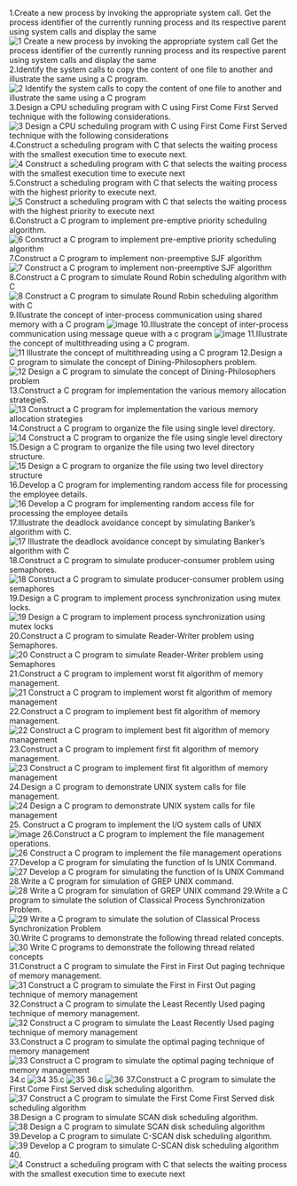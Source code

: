 1.Create a new process by invoking the appropriate system call. Get the process identifier of the currently running process and its respective parent using system calls and display the same
 ![1 Create a new process by invoking the appropriate system call  Get the process identifier of the currently running process and its respective parent using system calls and display the same ](https://github.com/user-attachments/assets/d893bf18-bdc0-4830-84ae-ea361f747556)
2.Identify the system calls to copy the content of one file to another and illustrate the same using a C program.
![2 Identify the system calls to copy the content of one file to another and illustrate the same using a C program](https://github.com/user-attachments/assets/8364de96-80da-4aca-9b48-56dc51f988b8)
3.Design a CPU scheduling program with C using First Come First Served technique with the following considerations.
![3 Design a CPU scheduling program with C using First Come First Served technique with the following considerations  ](https://github.com/user-attachments/assets/a013a904-7b8b-4c8c-af6a-1bb8e90caf4a)
4.Construct a scheduling program with C that selects the waiting process with the smallest execution time to execute next.
![4 Construct a scheduling program with C that selects the waiting process with the smallest execution time to execute next](https://github.com/user-attachments/assets/68295bab-6bab-4a28-a7ca-a294c17b4078)
5.Construct a scheduling program with C that selects the waiting process with the highest priority to execute next.
![5 Construct a scheduling program with C that selects the waiting process with the highest priority to execute next](https://github.com/user-attachments/assets/6866b699-3be8-45dd-8bd3-8982192ef9bd)
6.Construct a C program to implement pre-emptive priority scheduling algorithm.
![6 Construct a C program to implement pre-emptive priority scheduling algorithm](https://github.com/user-attachments/assets/07226b7c-34f5-4d9e-aab6-3d61e3bea130)
7.Construct a C program to implement non-preemptive SJF algorithm
![7 Construct a C program to implement non-preemptive SJF algorithm](https://github.com/user-attachments/assets/ca744e17-4664-4cf4-9c09-6e8fc67b98b5)
8.Construct a C program to simulate Round Robin scheduling algorithm with C
![8 Construct a C program to simulate Round Robin scheduling algorithm with C](https://github.com/user-attachments/assets/3087d1dd-a612-4ad3-a014-2079f78ec078)
9.Illustrate the concept of inter-process communication using shared memory with a C program 
![image](https://github.com/user-attachments/assets/77635ebb-54e4-42a1-9537-bfd9cbe95ddd)
10.Illustrate the concept of inter-process communication using message queue with a c program 
![image](https://github.com/user-attachments/assets/42de7d78-34c9-4c7e-87ed-8999787ea8b4)
11.Illustrate the concept of multithreading using a C program.
![11 Illustrate the concept of multithreading using a C program](https://github.com/user-attachments/assets/b7e4a2a0-ec83-41c6-b5d9-9dd60e6af75d)
12.Design a C program to simulate the concept of Dining-Philosophers problem.
![12 Design a C program to simulate the concept of Dining-Philosophers problem](https://github.com/user-attachments/assets/258b264c-ac4d-488a-8b26-b8b600018373)
13.Construct a C program for implementation the various memory allocation strategieS.
![13 Construct a C program for implementation the various memory allocation strategies](https://github.com/user-attachments/assets/e2714297-b0d9-435e-8a3f-972c06bdc5aa)
14.Construct a C program to organize the file using single level directory.
![14 Construct a C program to organize the file using single level directory](https://github.com/user-attachments/assets/62685cd4-1a2a-4aec-a838-333598237f2e)
15.Design a C program to organize the file using two level directory structure.
![15 Design a C program to organize the file using two level directory structure](https://github.com/user-attachments/assets/48d2d663-2312-48d2-a10e-195b9e40b41a)
16.Develop a C program for implementing random access file for processing the employee details.
![16 Develop a C program for implementing random access file for processing the employee details](https://github.com/user-attachments/assets/c9a9092e-4030-4e33-b5fb-a974a9c04d46)
17.Illustrate the deadlock avoidance concept by simulating Banker’s algorithm with C.
![17 Illustrate the deadlock avoidance concept by simulating Banker’s algorithm with C](https://github.com/user-attachments/assets/2c759ffc-c3fc-4914-9768-390be82c1265)
18.Construct a C program to simulate producer-consumer problem using semaphores.
![18 Construct a C program to simulate producer-consumer problem using semaphores](https://github.com/user-attachments/assets/a9d7d047-3cf6-4796-9f16-e029f78fc428)
19.Design a C program to implement process synchronization using mutex locks.
![19 Design a C program to implement process synchronization using mutex locks](https://github.com/user-attachments/assets/c77a7df0-6676-4400-9538-b43730443df3)
20.Construct a C program to simulate Reader-Writer problem using Semaphores.
![20 Construct a C program to simulate Reader-Writer problem using Semaphores](https://github.com/user-attachments/assets/baaf7672-7855-4e00-a364-5e8e00c20373)
21.Construct a C program to implement worst fit algorithm of memory management.
![21 Construct a C program to implement worst fit algorithm of memory management](https://github.com/user-attachments/assets/dcb43c3f-880e-4a68-ad58-68f654e4b7f3)
22.Construct a C program to implement best fit algorithm of memory management.
![22 Construct a C program to implement best fit algorithm of memory management](https://github.com/user-attachments/assets/6b7bebb5-bc4c-4c80-9928-b78436d45775)
23.Construct a C program to implement first fit algorithm of memory management.
![23 Construct a C program to implement first fit algorithm of memory management](https://github.com/user-attachments/assets/6b3482cf-c8d3-4678-8612-4620af0f1562)
24.Design a C program to demonstrate UNIX system calls for file management.
![24 Design a C program to demonstrate UNIX system calls for file management](https://github.com/user-attachments/assets/4fa433ff-b9d1-40e7-b82e-78df41a228e2)
25. Construct a C program to implement the I/O system calls of UNIX 
![image](https://github.com/user-attachments/assets/5f052171-aefe-4e2d-95e2-80d8576887a6)
26.Construct a C program to implement the file management operations.
![26 Construct a C program to implement the file management operations](https://github.com/user-attachments/assets/6740b3a6-dc89-4257-8cfa-a7365b211578)
27.Develop a C program for simulating the function of ls UNIX Command.
![27 Develop a C program for simulating the function of ls UNIX Command](https://github.com/user-attachments/assets/23d2e3eb-fbfc-4fa2-ba68-e3bd2105045b)
28.Write a C program for simulation of GREP UNIX command.
![28 Write a C program for simulation of GREP UNIX command](https://github.com/user-attachments/assets/18acf996-eb5e-40f4-a355-3a61a1b3632c)
29.Write a C program to simulate the solution of Classical Process Synchronization Problem.
![29 Write a C program to simulate the solution of Classical Process Synchronization Problem](https://github.com/user-attachments/assets/2c16cdce-9c8c-4a1d-a3ab-2b23d11dccfa)
30.Write C programs to demonstrate the following thread related concepts.
![30 Write C programs to demonstrate the following thread related concepts](https://github.com/user-attachments/assets/235c469d-1798-4951-ae1f-6636c9d44304)
31.Construct a C program to simulate the First in First Out paging technique of memory management.
![31 Construct a C program to simulate the First in First Out paging technique of memory management](https://github.com/user-attachments/assets/0e522083-11a6-474b-8a27-11064e9ee387)
32.Construct a C program to simulate the Least Recently Used paging technique of memory management.
![32 Construct a C program to simulate the Least Recently Used paging technique of memory management](https://github.com/user-attachments/assets/7601936e-8ce8-49e0-b3dc-ec06bddf6a6a)
33.Construct a C program to simulate the optimal paging technique of memory management
![33 Construct a C program to simulate the optimal paging technique of memory management](https://github.com/user-attachments/assets/7872b754-f150-4e3b-b85b-e883afe18379)
34.c
![34](https://github.com/user-attachments/assets/594032ab-4fc3-488d-bfde-2bc23e1c5812)
35.c
![35](https://github.com/user-attachments/assets/03786ff6-53d2-453c-9cc7-8a3a90e6807d)
36.c
![36](https://github.com/user-attachments/assets/81e850ae-f035-4f02-8207-fad415606081)
37.Construct a C program to simulate the First Come First Served disk scheduling algorithm.
![37 Construct a C program to simulate the First Come First Served disk scheduling algorithm](https://github.com/user-attachments/assets/0514a7fb-9ed5-4192-bf14-6d0f9280370f)
38.Design a C program to simulate SCAN disk scheduling algorithm.
![38 Design a C program to simulate SCAN disk scheduling algorithm](https://github.com/user-attachments/assets/49da773f-7b25-4f4e-b967-1a799c86d9dc)
39.Develop a C program to simulate C-SCAN disk scheduling algorithm.
![39 Develop a C program to simulate C-SCAN disk scheduling algorithm](https://github.com/user-attachments/assets/5d6fc896-9ded-4e98-ac5b-8033ccb1e3fe)
40.
![4 Construct a scheduling program with C that selects the waiting process with the smallest execution time to execute next](https://github.com/user-attachments/assets/67c63c96-f5ee-448e-88dd-51c480962e54)



















